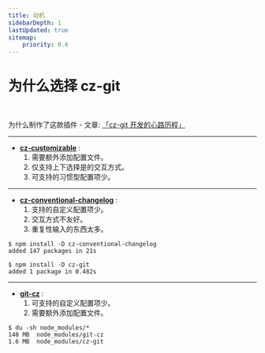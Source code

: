```yaml
---
title: 动机
sidebarDepth: 1
lastUpdated: true
sitemap:
    priority: 0.6
---
```


# 为什么选择 cz-git

<br>

为什么制作了这款插件 - 文章: [「cz-git 开发的心路历程」](https://www.qbb.sh/posts/2022-12-26-cz-git-czg-journey-zh)

---

- [**cz-customizable**](https://github.com/leoforfree/cz-customizable) :
  1. 需要额外添加配置文件。
  2. 仅支持上下选择是的交互方式。
  3. 可支持的习惯型配置项少。

---

- [**cz-conventional-changelog**](https://github.com/commitizen/cz-conventional-changelog) :
  1. 支持的自定义配置项少。
  2. 交互方式不友好。
  3. 重复性输入的东西太多。

```sh{4}
$ npm install -D cz-conventional-changelog
added 147 packages in 21s

$ npm install -D cz-git
added 1 package in 0.482s
```

---

- [**git-cz**](https://github.com/streamich/git-cz) :
  1. 可支持的自定义配置项少。
  2. 需要额外添加配置文件。

```sh{3}
$ du -sh node_modules/*
148 MB	node_modules/git-cz
1.6 MB	node_modules/cz-git
```
